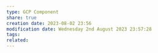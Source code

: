 ```yaml
---
type: GCP Component 
share: true
creation date: 2023-08-02 23:56
modification date: Wednesday 2nd August 2023 23:57:28
tags:
related:
---
```



